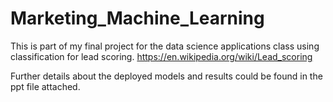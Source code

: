 # Marketing_Machine_Learning

This is part of my final project for the data science applications class using classification for lead scoring.
https://en.wikipedia.org/wiki/Lead_scoring

Further details about the deployed models and results could be found in the ppt file attached.
